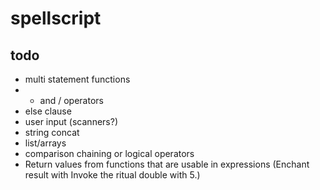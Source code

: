 # spellscript

## todo
- multi statement functions
- * and / operators
- else clause
- user input (scanners?)
- string concat
- list/arrays
- comparison chaining or logical operators
- Return values from functions that are usable in expressions (Enchant result with Invoke the ritual double with 5.)
